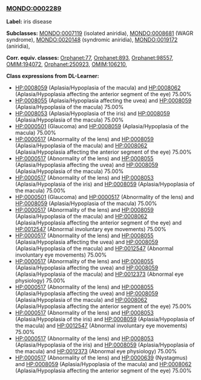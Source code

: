 
### [MONDO:0002289](http://purl.obolibrary.org/obo/MONDO_0002289)
**Label:** iris disease

**Subclasses:** [MONDO:0007119](http://purl.obolibrary.org/obo/MONDO_0007119) (isolated aniridia), [MONDO:0008681](http://purl.obolibrary.org/obo/MONDO_0008681) (WAGR syndrome), [MONDO:0020148](http://purl.obolibrary.org/obo/MONDO_0020148) (syndromic aniridia), [MONDO:0019172](http://purl.obolibrary.org/obo/MONDO_0019172) (aniridia), 

**Corr. equiv. classes:** [Orphanet:77](http://www.orpha.net/ORDO/Orphanet_77), [Orphanet:893](http://www.orpha.net/ORDO/Orphanet_893), [Orphanet:98557](http://www.orpha.net/ORDO/Orphanet_98557), [OMIM:194072](http://purl.obolibrary.org/obo/OMIM_194072), [Orphanet:250923](http://www.orpha.net/ORDO/Orphanet_250923), [OMIM:106210](http://purl.obolibrary.org/obo/OMIM_106210), 

**Class expressions from DL-Learner:**

- [HP:0008059](http://purl.obolibrary.org/obo/HP_0008059) (Aplasia/Hypoplasia of the macula) and [HP:0008062](http://purl.obolibrary.org/obo/HP_0008062) (Aplasia/Hypoplasia affecting the anterior segment of the eye) 75.00%
- [HP:0008055](http://purl.obolibrary.org/obo/HP_0008055) (Aplasia/Hypoplasia affecting the uvea) and [HP:0008059](http://purl.obolibrary.org/obo/HP_0008059) (Aplasia/Hypoplasia of the macula) 75.00%
- [HP:0008053](http://purl.obolibrary.org/obo/HP_0008053) (Aplasia/Hypoplasia of the iris) and [HP:0008059](http://purl.obolibrary.org/obo/HP_0008059) (Aplasia/Hypoplasia of the macula) 75.00%
- [HP:0000501](http://purl.obolibrary.org/obo/HP_0000501) (Glaucoma) and [HP:0008059](http://purl.obolibrary.org/obo/HP_0008059) (Aplasia/Hypoplasia of the macula) 75.00%
- [HP:0000517](http://purl.obolibrary.org/obo/HP_0000517) (Abnormality of the lens) and [HP:0008059](http://purl.obolibrary.org/obo/HP_0008059) (Aplasia/Hypoplasia of the macula) and [HP:0008062](http://purl.obolibrary.org/obo/HP_0008062) (Aplasia/Hypoplasia affecting the anterior segment of the eye) 75.00%
- [HP:0000517](http://purl.obolibrary.org/obo/HP_0000517) (Abnormality of the lens) and [HP:0008055](http://purl.obolibrary.org/obo/HP_0008055) (Aplasia/Hypoplasia affecting the uvea) and [HP:0008059](http://purl.obolibrary.org/obo/HP_0008059) (Aplasia/Hypoplasia of the macula) 75.00%
- [HP:0000517](http://purl.obolibrary.org/obo/HP_0000517) (Abnormality of the lens) and [HP:0008053](http://purl.obolibrary.org/obo/HP_0008053) (Aplasia/Hypoplasia of the iris) and [HP:0008059](http://purl.obolibrary.org/obo/HP_0008059) (Aplasia/Hypoplasia of the macula) 75.00%
- [HP:0000501](http://purl.obolibrary.org/obo/HP_0000501) (Glaucoma) and [HP:0000517](http://purl.obolibrary.org/obo/HP_0000517) (Abnormality of the lens) and [HP:0008059](http://purl.obolibrary.org/obo/HP_0008059) (Aplasia/Hypoplasia of the macula) 75.00%
- [HP:0000517](http://purl.obolibrary.org/obo/HP_0000517) (Abnormality of the lens) and [HP:0008059](http://purl.obolibrary.org/obo/HP_0008059) (Aplasia/Hypoplasia of the macula) and [HP:0008062](http://purl.obolibrary.org/obo/HP_0008062) (Aplasia/Hypoplasia affecting the anterior segment of the eye) and [HP:0012547](http://purl.obolibrary.org/obo/HP_0012547) (Abnormal involuntary eye movements) 75.00%
- [HP:0000517](http://purl.obolibrary.org/obo/HP_0000517) (Abnormality of the lens) and [HP:0008055](http://purl.obolibrary.org/obo/HP_0008055) (Aplasia/Hypoplasia affecting the uvea) and [HP:0008059](http://purl.obolibrary.org/obo/HP_0008059) (Aplasia/Hypoplasia of the macula) and [HP:0012547](http://purl.obolibrary.org/obo/HP_0012547) (Abnormal involuntary eye movements) 75.00%
- [HP:0000517](http://purl.obolibrary.org/obo/HP_0000517) (Abnormality of the lens) and [HP:0008055](http://purl.obolibrary.org/obo/HP_0008055) (Aplasia/Hypoplasia affecting the uvea) and [HP:0008059](http://purl.obolibrary.org/obo/HP_0008059) (Aplasia/Hypoplasia of the macula) and [HP:0012373](http://purl.obolibrary.org/obo/HP_0012373) (Abnormal eye physiology) 75.00%
- [HP:0000517](http://purl.obolibrary.org/obo/HP_0000517) (Abnormality of the lens) and [HP:0008055](http://purl.obolibrary.org/obo/HP_0008055) (Aplasia/Hypoplasia affecting the uvea) and [HP:0008059](http://purl.obolibrary.org/obo/HP_0008059) (Aplasia/Hypoplasia of the macula) and [HP:0008062](http://purl.obolibrary.org/obo/HP_0008062) (Aplasia/Hypoplasia affecting the anterior segment of the eye) 75.00%
- [HP:0000517](http://purl.obolibrary.org/obo/HP_0000517) (Abnormality of the lens) and [HP:0008053](http://purl.obolibrary.org/obo/HP_0008053) (Aplasia/Hypoplasia of the iris) and [HP:0008059](http://purl.obolibrary.org/obo/HP_0008059) (Aplasia/Hypoplasia of the macula) and [HP:0012547](http://purl.obolibrary.org/obo/HP_0012547) (Abnormal involuntary eye movements) 75.00%
- [HP:0000517](http://purl.obolibrary.org/obo/HP_0000517) (Abnormality of the lens) and [HP:0008053](http://purl.obolibrary.org/obo/HP_0008053) (Aplasia/Hypoplasia of the iris) and [HP:0008059](http://purl.obolibrary.org/obo/HP_0008059) (Aplasia/Hypoplasia of the macula) and [HP:0012373](http://purl.obolibrary.org/obo/HP_0012373) (Abnormal eye physiology) 75.00%
- [HP:0000517](http://purl.obolibrary.org/obo/HP_0000517) (Abnormality of the lens) and [HP:0000639](http://purl.obolibrary.org/obo/HP_0000639) (Nystagmus) and [HP:0008059](http://purl.obolibrary.org/obo/HP_0008059) (Aplasia/Hypoplasia of the macula) and [HP:0008062](http://purl.obolibrary.org/obo/HP_0008062) (Aplasia/Hypoplasia affecting the anterior segment of the eye) 75.00%


